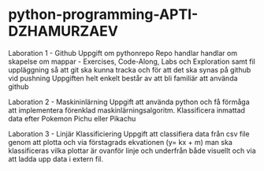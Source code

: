 # python-programming-APTI-DZHAMURZAEV
 
Laboration 1 - Github
Uppgift om pythonrepo
Repo handlar handlar om skapelse om mappar -  Exercises, Code-Along, Labs och Exploration samt fil uppläggning så att git ska kunna tracka och för att det ska synas på github vid pushning
Uppgiften helt enkelt består av att bli familiär att använda github

Laboration 2 - Maskininlärning
Uppgift att använda python och få förmåga att implementera förenklad maskinlärningsalgoritm. Klassificera inmattad data efter Pokemon Pichu eller Pikachu


Laboration 3 - Linjär Klassificiering
Uppgift att classifiera data från csv file genom att plotta och via förstagrads ekvationen (y= kx + m) man ska klassificeras vilka plottar är ovanför linje och underfrån både visuellt och via att ladda upp data i extern fil.